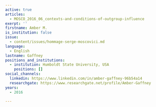 ```yaml
---
active: true
articles:
  - MOSCO_2016_06_contexts-and-conditions-of-outgroup-influence
exerpt: ''
firstname: Amber M.
is_institution: false
issue:
  - content/issues/hommage-serge-moscovici.md
language:
  - English
lastname: Gaffney
positions_and_institutions:
  - institution: Humboldt State University, USA
    positions: []
social_channels:
  linkedin: https://www.linkedin.com/in/amber-gaffney-96b54a14
  researchgate: https://www.researchgate.net/profile/Amber-Gaffney
years:
  - 2016

---
```

